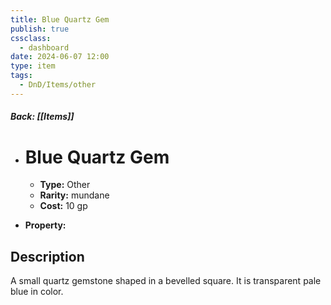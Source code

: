 ```yaml
---
title: Blue Quartz Gem
publish: true
cssclass:
  - dashboard
date: 2024-06-07 12:00
type: item
tags:
  - DnD/Items/other
---
```


##### Back: [[Items]]

- # Blue Quartz Gem

    - **Type:** Other
    - **Rarity:** mundane
    - **Cost:** 10 gp
- **Property:** 



## Description 

A small quartz gemstone shaped in a bevelled square. It is transparent pale blue in color.
